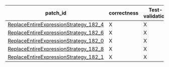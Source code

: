  | patch_id |correctness |Test-validation |NPEX-validation |
 |--- | --- | --- | --- | 
 | [ReplaceEntireExpressionStrategy_182_4](./patches/ReplaceEntireExpressionStrategy_182_4/patch.java#190) | X | X | X | 
 | [ReplaceEntireExpressionStrategy_182_6](./patches/ReplaceEntireExpressionStrategy_182_6/patch.java#189) | X | X | X | 
 | [ReplaceEntireExpressionStrategy_182_0](./patches/ReplaceEntireExpressionStrategy_182_0/patch.java#190) | X | X | X | 
 | [ReplaceEntireExpressionStrategy_182_8](./patches/ReplaceEntireExpressionStrategy_182_8/patch.java#189) | X | X | X | 
 | [ReplaceEntireExpressionStrategy_182_1](./patches/ReplaceEntireExpressionStrategy_182_1/patch.java#189) | X | X | X | 
